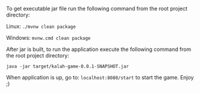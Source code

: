 To get executable jar file run the following command from the root project directory:

Linux:
``./mvnw clean package``

Windows:
``mvnw.cmd clean package``

After jar is built, to run the application execute the following command from the root project directory:

``java -jar target/kalah-game-0.0.1-SNAPSHOT.jar``

When application is up, go to: ``localhost:8080/start`` to start the game. Enjoy ;)



